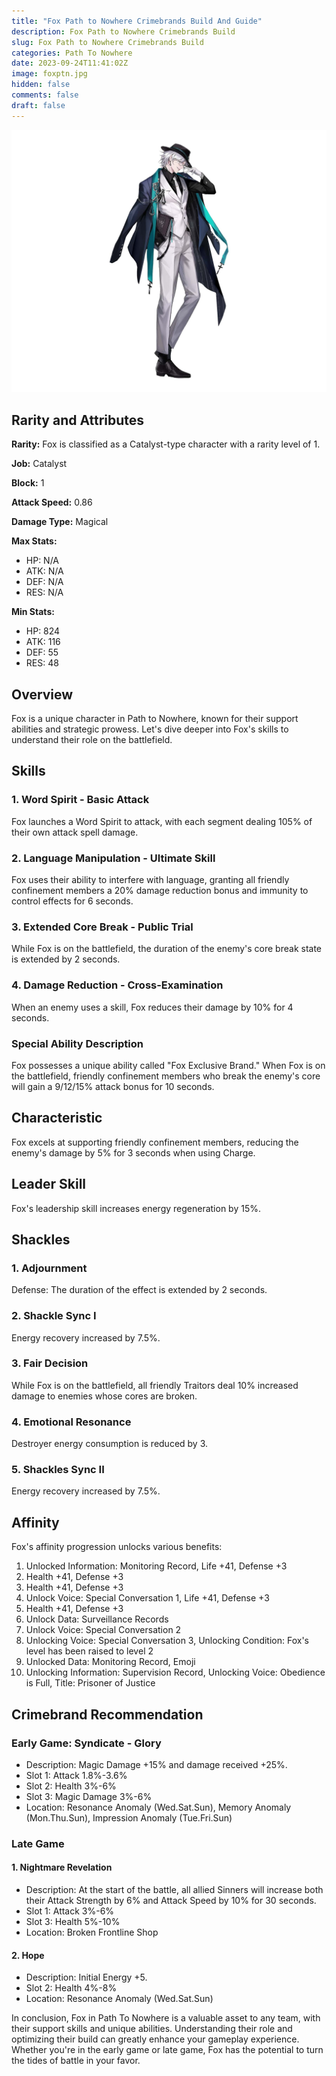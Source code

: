 ```yaml
---
title: "Fox Path to Nowhere Crimebrands Build And Guide"
description: Fox Path to Nowhere Crimebrands Build
slug: Fox Path to Nowhere Crimebrands Build
categories: Path To Nowhere
date: 2023-09-24T11:41:02Z
image: foxptn.jpg
hidden: false
comments: false
draft: false
---
```


![fox crimebrands ptn](foxptn.jpg)

## Rarity and Attributes

**Rarity:** Fox is classified as a Catalyst-type character with a rarity level of 1.

**Job:** Catalyst

**Block:** 1

**Attack Speed:** 0.86

**Damage Type:** Magical

**Max Stats:**
- HP: N/A
- ATK: N/A
- DEF: N/A
- RES: N/A

**Min Stats:**
- HP: 824
- ATK: 116
- DEF: 55
- RES: 48

## Overview

Fox is a unique character in Path to Nowhere, known for their support abilities and strategic prowess. Let's dive deeper into Fox's skills to understand their role on the battlefield.

## Skills

### 1. Word Spirit - Basic Attack

Fox launches a Word Spirit to attack, with each segment dealing 105% of their own attack spell damage.

### 2. Language Manipulation - Ultimate Skill

Fox uses their ability to interfere with language, granting all friendly confinement members a 20% damage reduction bonus and immunity to control effects for 6 seconds.

### 3. Extended Core Break - Public Trial

While Fox is on the battlefield, the duration of the enemy's core break state is extended by 2 seconds.

### 4. Damage Reduction - Cross-Examination

When an enemy uses a skill, Fox reduces their damage by 10% for 4 seconds.

### Special Ability Description

Fox possesses a unique ability called "Fox Exclusive Brand." When Fox is on the battlefield, friendly confinement members who break the enemy's core will gain a 9/12/15% attack bonus for 10 seconds.

## Characteristic

Fox excels at supporting friendly confinement members, reducing the enemy's damage by 5% for 3 seconds when using Charge.

## Leader Skill

Fox's leadership skill increases energy regeneration by 15%.

## Shackles

### 1. Adjournment

Defense: The duration of the effect is extended by 2 seconds.

### 2. Shackle Sync I

Energy recovery increased by 7.5%.

### 3. Fair Decision

While Fox is on the battlefield, all friendly Traitors deal 10% increased damage to enemies whose cores are broken.

### 4. Emotional Resonance

Destroyer energy consumption is reduced by 3.

### 5. Shackles Sync II

Energy recovery increased by 7.5%.

## Affinity

Fox's affinity progression unlocks various benefits:

1. Unlocked Information: Monitoring Record, Life +41, Defense +3
2. Health +41, Defense +3
3. Health +41, Defense +3
4. Unlock Voice: Special Conversation 1, Life +41, Defense +3
5. Health +41, Defense +3
6. Unlock Data: Surveillance Records
7. Unlock Voice: Special Conversation 2
8. Unlocking Voice: Special Conversation 3, Unlocking Condition: Fox's level has been raised to level 2
9. Unlocked Data: Monitoring Record, Emoji
10. Unlocking Information: Supervision Record, Unlocking Voice: Obedience is Full, Title: Prisoner of Justice

## Crimebrand Recommendation

### Early Game: Syndicate - Glory

- Description: Magic Damage +15% and damage received +25%.
- Slot 1: Attack 1.8%-3.6%
- Slot 2: Health 3%-6%
- Slot 3: Magic Damage 3%-6%
- Location: Resonance Anomaly (Wed.Sat.Sun), Memory Anomaly (Mon.Thu.Sun), Impression Anomaly (Tue.Fri.Sun)

### Late Game

#### 1. Nightmare Revelation

- Description: At the start of the battle, all allied Sinners will increase both their Attack Strength by 6% and Attack Speed by 10% for 30 seconds.
- Slot 1: Attack 3%-6%
- Slot 3: Health 5%-10%
- Location: Broken Frontline Shop

#### 2. Hope

- Description: Initial Energy +5.
- Slot 2: Health 4%-8%
- Location: Resonance Anomaly (Wed.Sat.Sun)

In conclusion, Fox in Path To Nowhere is a valuable asset to any team, with their support skills and unique abilities. Understanding their role and optimizing their build can greatly enhance your gameplay experience. Whether you're in the early game or late game, Fox has the potential to turn the tides of battle in your favor.
